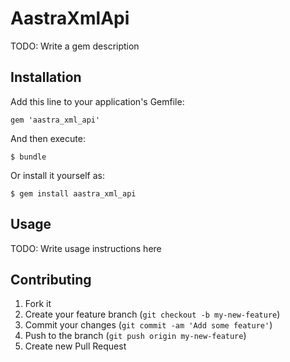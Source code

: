 # AastraXmlApi

TODO: Write a gem description

## Installation

Add this line to your application's Gemfile:

    gem 'aastra_xml_api'

And then execute:

    $ bundle

Or install it yourself as:

    $ gem install aastra_xml_api

## Usage

TODO: Write usage instructions here

## Contributing

1. Fork it
2. Create your feature branch (`git checkout -b my-new-feature`)
3. Commit your changes (`git commit -am 'Add some feature'`)
4. Push to the branch (`git push origin my-new-feature`)
5. Create new Pull Request
